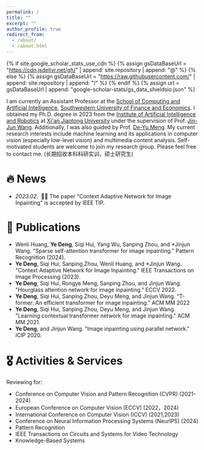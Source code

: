 ```yaml
---
permalink: /
title: ""
excerpt: ""
author_profile: true
redirect_from: 
  - /about/
  - /about.html
---
```


{% if site.google_scholar_stats_use_cdn %}
{% assign gsDataBaseUrl = "https://cdn.jsdelivr.net/gh/" | append: site.repository | append: "@" %}
{% else %}
{% assign gsDataBaseUrl = "https://raw.githubusercontent.com/" | append: site.repository | append: "/" %}
{% endif %}
{% assign url = gsDataBaseUrl | append: "google-scholar-stats/gs_data_shieldsio.json" %}

<span class='anchor' id='about-me'></span>

I am currently an Assistant Professor at the [School of Computing and Artificial Intelligence](https://it.swufe.edu.cn), [Southwestern University of Finance and Economics](https://www.swufe.edu.cn/). I obtained my Ph.D. degree in 2023 from the [Institute of Artificial Intelligence and Robotics](http://www.aiar.xjtu.edu.cn/) at
[Xi'an Jiaotong University](https://www.xjtu.edu.cn/)  under the supervision of Prof. [Jin-Jun Wang](https://gr.xjtu.edu.cn/web/jinjun). Additionally, I was also guided by Prof. [De-Yu Meng](https://gr.xjtu.edu.cn/web/dymeng). My current research interests include machine learning and its applications in computer vision (especially low-level vision) and multimedia content analysis. Self-motivated students are welcome to join my research group. Please feel free to contact me. (长期招收本科科研实训，硕士研究生) 



# 🔥 News
- *2023.02*: &nbsp;🎉🎉 The paper "Context Adaptive Network for Image Inpainting" is accepted by IEEE TIP. 


# 📝 Publications 
- Wenli Huang, **Ye Deng**, Siqi Hui, Yang Wu, Sanping Zhou, and *Jinjun Wang. "Sparse self-attention transformer for image inpainting." Pattern Recognition (2024).
- **Ye Deng**, Siqi Hui, Sanping Zhou, Wenli Huang, and *Jinjun Wang. "Context Adaptive Network for Image Inpainting." IEEE Transactions on Image Processing (2023).
- **Ye Deng**, Siqi Hui, Rongye Meng, Sanping Zhou, and Jinjun Wang. "Hourglass attention network for image inpainting." ECCV 2022.
- **Ye Deng**, Siqi Hui, Sanping Zhou, Deyu Meng, and Jinjun Wang. "T-former: An efficient transformer for image inpainting." ACM MM 2022
- **Ye Deng**, Siqi Hui, Sanping Zhou, Deyu Meng, and Jinjun Wang. "Learning contextual transformer network for image inpainting."  ACM MM 2021.
- **Ye Deng**, and Jinjun Wang. "Image inpainting using parallel network." ICIP 2020.


# 🎖 Activities & Services
Reviewing for:
- Conference on Computer Vision and Pattern Recognition (CVPR) (2021-2024)
- European Conference on Computer Vision (ECCV) (2022，2024)
- International Conference on Computer Vision (ICCV) (2021,2023)
- Conference on Neural Information Processing Systems (NeurIPS) (2024)
- Pattern Recognition
- IEEE Transactions on Circuits and Systems for Video Technology
- Knowledge-Based Systems



